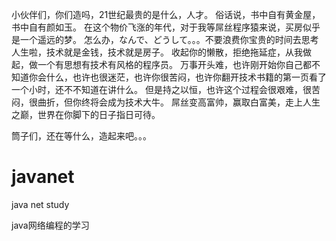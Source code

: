 小伙伴们，你们造吗，21世纪最贵的是什么，人才。
俗话说，书中自有黄金屋，书中自有颜如玉。
在这个物价飞涨的年代，对于我等屌丝程序猿来说，买房似乎是一个遥远的梦。
怎么办，なんで、どうして。。。不要浪费你宝贵的时间去思考人生啦，技术就是金钱，技术就是房子。
收起你的懒散，拒绝拖延症，从我做起，做一个有思想有技术有风格的程序员。
万事开头难，也许刚开始你自己都不知道你会什么，也许也很迷茫，也许你很苦闷，也许你翻开技术书籍的第一页看了一个小时，还不不知道在讲什么。
但是持之以恒，也许这个过程会很艰难，很苦闷，很曲折，但你终将会成为技术大牛。
屌丝变高富帅，赢取白富美，走上人生之巅，世界在你脚下的日子指日可待。

筒子们，还在等什么，造起来吧。。。


javanet
=======

java net study

java网络编程的学习
